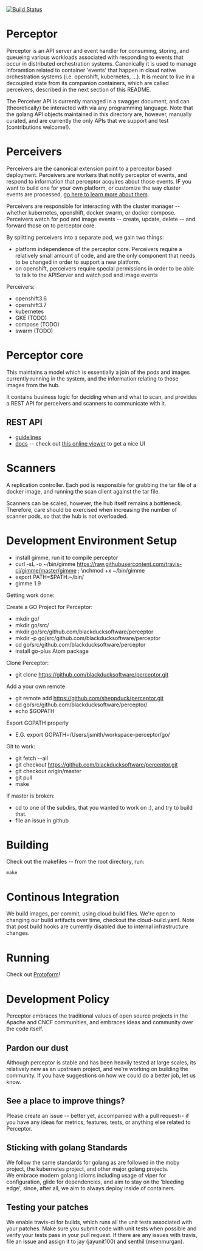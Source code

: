 [![Build Status](https://travis-ci.com/blackducksoftware/perceptor.svg?branch=master)](https://travis-ci.com/blackducksoftware/perceptor)

# Perceptor

Perceptor is an API server and event handler for consuming, storing, and queueing various workloads associated with responding to events that occur in distributed orchestration systems.  Canonically it is used to manage inforamtion related to container 'events' that happen in cloud native orchestration systems (i.e. openshift, kubernetes, ...).  It is meant to live in a decoupled state from its companion containers, which are called perceivers, described in the next section of this README. 

The Perceiver API is currently managed in a swagger document, and can (theoretically) be interacted with via any programming language.  Note that the golang API objects maintained in this directory are, however, manually curated, and are currently the only APIs that we support and test (contributions welcome!).

# Perceivers

Perceivers are the canonical extension point to a perceptor based deployment.
Perceivers are workers that notify perceptor of events, and respond to information that perceptor acquires about those events.  IF you want to build one for your own platform, or customize the way cluster events are processed,  [ go here to learn more about them](https://github.com/blackducksoftware/perceivers).  

Perceivers are responsible for interacting with the cluster manager -- whether kubernetes, openshift,
docker swarm, or docker compose.  Perceivers watch for pod and image events -- create, update, delete --
and forward those on to perceptor core.

By splitting perceivers into a separate pod, we gain two things:
 - platform independence of the perceptor core.  Perceivers require a relatively small amount of code,
   and are the only component that needs to be changed in order to support a new platform.
 - on openshift, perceivers require special permissions in order to be able to talk to the APIServer
   and watch pod and image events

Perceivers:

 - openshift3.6
 - openshift3.7
 - kubernetes
 - GKE (TODO)
 - compose (TODO)
 - swarm (TODO)
 

# Perceptor core

This maintains a model which is essentially a join of the pods and images currently running in the system,
and the information relating to those images from the hub.

It contains business logic for deciding when and what to scan, and provides a REST API for perceivers
and scanners to communicate with it.

## REST API

 - [guidelines](https://confluence.dc1.lan/display/DEV/REST+API+-+Overview+and+Guidelines)
 - [docs](./core-rest-api.swagger) -- check out [this online viewer](https://editor.swagger.io//#) to get a nice UI


# Scanners

A replication controller.  Each pod is responsible for grabbing the tar file of a docker image,
and running the scan client against the tar file.

Scanners can be scaled, however, the hub itself remains a bottleneck.  Therefore, care should be exercised
when increasing the number of scanner pods, so that the hub is not overloaded.

# Development Environment Setup

 - install gimme, run it to compile perceptor
 - curl -sL -o ~/bin/gimme https://raw.githubusercontent.com/travis-ci/gimme/master/gimme ; \nchmod +x ~/bin/gimme
 - export PATH=$PATH:~/bin/
 - gimme 1.9

Getting work done:

Create a GO Project for Perceptor:
 - mkdir go/
 - mkdir go/src/
 - mkdir go/src/github.com/blackducksoftware/perceptor
 - mkdir -p go/src/github.com/blackducksoftware/perceptor
 - cd go/src/github.com/blackducksoftware/perceptor
 - install go-plus Atom package

Clone Perceptor:
 - git clone https://github.com/blackducksoftware/perceptor.git

Add a your own remote
 - git remote add <foo>  https://github.com/sheppduck/perceptor.git
 - cd go/src/github.com/blackducksoftware/perceptor/
 - echo $GOPATH

Export GOPATH properly
 -  E.G. export GOPATH=/Users/jsmith/workspace-perceptor/go/

Git to work:
 - git fetch --all
 - git checkout https://github.com/blackducksoftware/perceptor.git
 - git checkout origin/master
 - git pull
 - make

If master is broken:

 - cd to one of the subdirs, that you wanted to work on :), and try to build that.
 - file an issue in github

# Building

Check out the makefiles -- from the root directory, run:

    make
    
# Continous Integration

We build images, per commit, using cloud build files.  We're open to changing our build artifacts over time, checkout the cloud-build.yaml.  Note that post build hooks are currently disabled due to internal infrastructure changes.

# Running

Check out [Protoform](https://github.com/blackducksoftware/perceptor-protoform/)!

# Development Policy

Perceptor embraces the traditional values of open source projects in the Apache and CNCF communities, and embraces ideas and community over the code itself.

## Pardon our dust

Although perceptor is stable and has been heavily tested at large scales, its relatively new as an upstream project, and we're working on building the community.  If you have suggestions on how we could do a better job, let us know.

## See a place to improve things?

Please create an issue -- better yet, accompanied with a pull request-- if you have any ideas for metrics, features, tests, or anything else related to Perceptor.

## Sticking with golang Standards

We follow the same standards for golang as are followed in the moby project, the kubernetes project, and other major golang projects.  
We embrace modern golang idioms including usage of viper for configuration, glide for dependencies, and aim to stay on the 'bleeding edge', since, after all, we aim to always deploy inside of containers.

## Testing your patches

We enable travis-ci for builds, which runs all the unit tests associated with your patches.  Make sure you submit code with unit tests when possible and verify your tests pass in your pull request.    If there are any issues with travis, file an issue and assign it to  jay (jayunit100) and senthil (msenmurgan).
